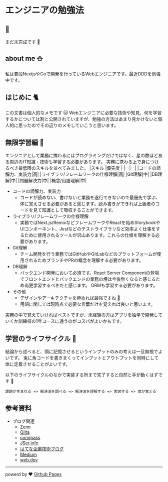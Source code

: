 # エンジニアの勉強法

##  :construction:
まだ未完成です :orange:

## about me :snowman: 
私は普段NextjsやGoで開発を行っているWebエンジニアです。最近DDDを勉強中です。

## はじめに  :cat2:
この文書は個人的なメモです :cat:
Webエンジニアに必要な技術や知見、何を学習するかについては割と公開されていますが、勉強の方法はあまり見かけないと個人的に思ったのでその辺りのメモしていこうと思います。

## 無限学習編 :pencil:
エンジニアとして業務に携わるにはプログラミングだけではなく、星の数ほどある周辺のIT知識・技術も学習する必要があります。
実務に携わる上で身につけるべき最低限のスキルを並べてみました。
|スキル |優先度  |
|--|--|
|コードの読解力、実装力|高|
|ライブラリ/フレームワークの仕様理解|高|
|Git理解|中|
|DB理解|中|
|問題解決力|中|
|概念/用語理解|中|

- コードの読解力、実装力
  - コードが読めない、書けないと業務を遂行できないので最優先で学ぶ、体に覚えさせる必要があると感じます。読み書きができれば上級者のコードを見て知識として吸収することができます。
- ライブラリ/フレームワークの仕様理解
  - 実務ではNext.js/RemixなどフレームワークやReactを始めStorybookやUIコンポーネント、Jestなどのテストライブラリなど効率よく仕事をするために使用されるツールが沢山あります。これらの仕様を理解する必要があります。
- Git理解
  - チーム開発を行う業務ではGitHubやGitLabなどのプラットフォームが使用されるためブランチやPRの概念を理解する必要があります。
- DB理解
  - バックエンド開発において必須です。React Server Componentの登場でフロントエンドとバックエンドの業務の境は今後無くなると感じるため尚更学習するべきだと感じます。
ORMも学習する必要があります。
- その他
  - デザインやアーキテクチャを極めれば最強ですね :unicorn:
  - 用語に関しては現時点で必要な言葉だけを覚えれば良いと思います。

実務の中で覚えていければベストですが、未経験の方はアプリを独学で開発していくか訓練校の1年コースに通うのがコスパがよいかもです。

## 学習のライフサイクル :running:
結論から述べると、頭に記憶させるというインプットのみの考えは一旦無視でよいです。
兎に角コードを書きまくってインプットとアウトプットを同時にして体に定着させることがよいです。

以下のライフサイクルのなかで実装する所まで完了すると自然と手が動くはずです :dog:
```
課題が生まれる => 解決法を調べる => 解決法を理解する => 実装する => 体が覚える
```

## 参考資料
- ブログ関連
  - [Zenn](https://zenn.dev/)  
  - [Qiita](https://qiita.com/)  
  - [connpass](https://connpass.com/)  
  - [JSer\.info](https://jser.info/)  
  - [はてな企業技術ブログ](https://hatena.blog/dev)  
  - [Medium](https://medium.com/)  
  - [web\.dev](https://web.dev/blog?hl=ja)  

***
powerd by  :heart: [Github Pages](https://docs.github.com/ja/pages)
